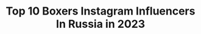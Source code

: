 ---
title: Top 10 Boxers Instagram Influencers In Russia in 2023
description: >-
  Find top boxers Instagram influencers in Russia in 2023. Most popular hashtags: #boxing #champion #repost.
platform: Instagram
hits: 36
text_top: Discover the most popular Instagram profiles on inBeat.
text_bottom: Our database holds 36 Instagram influencers like this in Russia for you to pitch.
profiles:
  - username: "artem_oganesyan001"
    fullname: >-
      Artem Oganesyan
    bio: >-
      Professional boxer: 12-0-(10KO) WBO Youth World Champion🌎 Amateur: European champion🏅 World champion🏅 Best junior boxer in the world 2015
    location: "Russia"
    followers: 56767
    engagement: 998
    commentsToLikes: 0.012802
    id: ck8sxfoh3h8510j789ssmk0x0
    verified: false
    hashtags: "#relax, #nonstop, #padwork"
  - username: "alexei_ulyanov"
    fullname: >-
      Aleksei Ulianov
    bio: >-
      K-1 and muaythai boxer! Glory fighter 🏆2 time TNA World winner! 🥇8 time Russian champion! 65-71 kg. Russia, Prokopievsk🇷🇺 ➡ftbk-office@yandex.ru
    location: "Russia"
    followers: 5518
    engagement: 1439
    commentsToLikes: 0.019559
    id: ck5qd981zufng0i11q6hn7go8
    verified: false
    hashtags: "#alekseiulianov, #wlf, #klf, #glorykikboksing"
  - username: "tishchenkoteam"
    fullname: >-
      Евгений Тищенко
    bio: >-
      🥊Pro boxer (7-0,5ko) @rcc_academy 🥇Olympic gold medalist(Rio 2016) 🏆World Champion(Qatar 2015) 🏅European Champion(2015,2017)
    location: "Russia"
    followers: 49016
    engagement: 350
    commentsToLikes: 0.019365
    id: ck0w76ftcbzre0i190nink5nz
    verified: false
    hashtags: "#rcc, #rccboxing"
  - username: "meiirim.nursultanov"
    fullname: >-
      Meiirim Nursultanov
    bio: >-
      Professional boxer | 13-0-0 ( 8 KO's) WBC USNBС Champion NABF junior Champion По вопросам:+77477733390 (Серік)
    location: "Russia"
    followers: 20009
    engagement: 745
    commentsToLikes: 0.017907
    id: ck0tz8erqph5l0i194m5paqly
    verified: false
    hashtags: "#instagram, #klimasmanagement, #mainevents, #meiirimnursultanov"
  - username: "batyr_jukembaev"
    fullname: >-
      BATYR777
    bio: >-
      PROFESSIONAL BOXER Batyr 777 Jukembaev 🗒Record 18-0-0 (14 KOs) По вопросам: + 7 (747) 773-33-90 (Серик)
    location: "Russia"
    followers: 94608
    engagement: 664
    commentsToLikes: 0.015101
    id: ck14ggooe54y80i19dp7ecpor
    verified: false
    hashtags: "#batyr777team, #batyr777, #eyeofthetiger, #qazaqstan"
  - username: "avanesyan_david"
    fullname: >-
      David AVA Avanesyan
    bio: >-
      Professional Boxer 🥊 WBA World Welterweight Champion🏆 EBU European Boxing Union Champion🏆
    location: "Russia"
    followers: 26021
    engagement: 599
    commentsToLikes: 0.024424
    id: ck5hp9ludqzge0i114ic0ru54
    verified: true
    hashtags: "#artsakh, #avaboxing, #russia, #davidavanesyan"
  - username: "murat_gassiev"
    fullname: >-
      Murat ''IRON'' Gassiev
    bio: >-
      Professional boxer 🥊 IBF/WBA Cruiserweight World Champion🌍 Ural Boxing Promotion, Warriors Boxing Russia 🇷🇺 Ossetia ⚪️🔴🌕
    location: "Russia"
    followers: 565340
    engagement: 186
    commentsToLikes: 0.021784
    id: ck5qe2n3syf8e0i1118hpt2hi
    verified: true
    hashtags: "#boxeo, #boxing"
  - username: "sergeykrusherkovalev"
    fullname: >-
      Sergey «KRUSHER» Kovalev
    bio: >-
      🔹Professional boxer🥊 🔹3 Time World Champion 📍Реклама/сотрудничество - Агент - Вадим Кормилицын @vadimkormilitsyn +79637129964 WhatsApp
    location: "Russia"
    followers: 545201
    engagement: 131
    commentsToLikes: 0.029298
    id: ck0tz8egmph360i19gcrksxfy
    verified: true
    hashtags: "#kovalev, #repost, #krusher, #75"
  - username: "eduard_troyanovsky"
    fullname: >-
      Эдуард Трояновский 🇷🇺
    bio: >-
      Eduard Troyanovsky |TROYA Russian Professional boxer IBF/IBO World champion
    location: "Russia"
    followers: 28438
    engagement: 381
    commentsToLikes: 0.023528
    id: ck6txn2rzypx80j71ik442ybq
    verified: false
    hashtags: "#wbss, #boxing, #worldofboxingpromotions, #75"
  - username: "adlan_abdurashidov"
    fullname: >-
      Adlan Abdurashidov
    bio: >-
      Professional boxer ▪️Olympian 2016 ▪️WBC Continental champion ▪️World Universiade - Gold ▪️Champion of Russia
    location: "Russia"
    followers: 22700
    engagement: 263
    commentsToLikes: 0.048325
    id: ck5q1mseobqs10i119601jkyk
    verified: false
    hashtags: "#ko, #adlanabdurashidov, #knockout, #boxing"
---